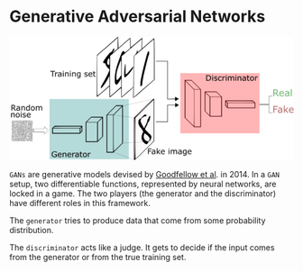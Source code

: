 # Generative Adversarial Networks
![gan](image/gan.png)

`GANs` are generative models devised by [Goodfellow et al](https://arxiv.org/abs/1406.2661). in 2014. In a `GAN` setup, two differentiable functions, represented by neural networks, are locked in a game. The two players (the generator and the discriminator) have different roles in this framework.

The `generator` tries to produce data that come from some probability distribution. 

The `discriminator` acts like a judge. It gets to decide if the input comes from the generator or from the true training set.